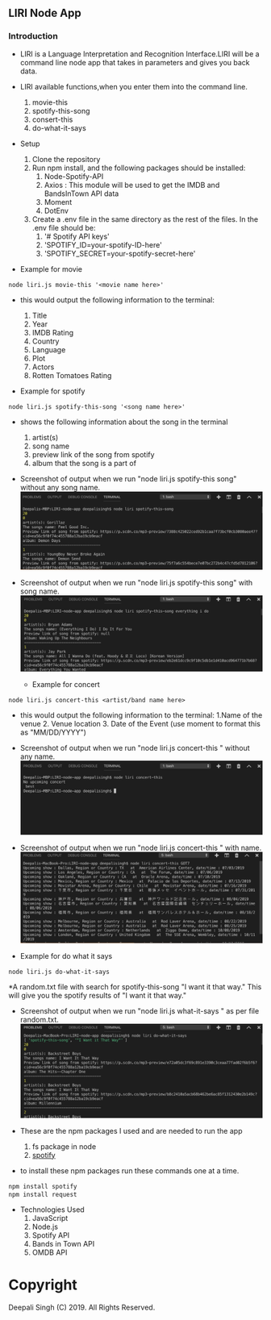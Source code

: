## LIRI Node App

### Introduction

* LIRI is a Language Interpretation and Recognition Interface.LIRI will be a command line node app that takes in parameters and gives you back data.
* LIRI available functions,when you enter them into the command line. 
	1. movie-this
	2. spotify-this-song
	3. consert-this
	4. do-what-it-says

* Setup
  1.	Clone the repository
  2.	Run npm install, and the following packages should be installed:
           1. Node-Spotify-API
           2. Axios : This module will be used to get the IMDB and BandsInTown API data
           3. Moment
           4. DotEnv
  3.	Create a .env file in the same directory as the rest of the files. In the .env file should be:
           1. '# Spotify API keys'
           2. 'SPOTIFY_ID=your-spotify-ID-here'
           3. 'SPOTIFY_SECRET=your-spotify-secret-here'


* Example for movie
```
node liri.js movie-this '<movie name here>'
```
* this would output the following information to the terminal:
	1. Title
	2. Year
	3. IMDB Rating
	4. Country
	5. Language
	6. Plot
	7. Actors
	8. Rotten Tomatoes Rating

* Example for spotify

```
node liri.js spotify-this-song '<song name here>'
```
* shows the following information about the song in the terminal
	1. artist(s)
	2. song name
	3. preview link of the song from spotify
	4. album that the song is a part of


* Screenshot of output when we run "node liri.js spotify-this song" without any song name.
![spotify example](https://github.com/DSingh14/LIRI-node-app/blob/master/image/spotifythissong_nosong.jpg)

* Screenshot of output when we run "node liri.js spotify-this song" with song name.
![spotify example](https://github.com/DSingh14/LIRI-node-app/blob/master/image/spotifythissong_withsong.jpg)
  
  * Example for concert
```
node liri.js concert-this <artist/band name here>
```
* this would output the following information to the terminal:
	1.Name of the venue
	2. Venue location
	3. Date of the Event (use moment to format this as "MM/DD/YYYY") 

* Screenshot of output when we run "node liri.js concert-this " without any name.
![spotify example](https://github.com/DSingh14/LIRI-node-app/blob/master/image/concertthis_noname.jpg)

* Screenshot of output when we run "node liri.js concert-this " with name.
![spotify example](https://github.com/DSingh14/LIRI-node-app/blob/master/image/concertthis_name.jpg)

* Example for do what it says
```
node liri.js do-what-it-says
```
*A random.txt file with search for spotify-this-song "I want it that way." This will give you the spotify results of "I want it that way."

* Screenshot of output when we run "node liri.js what-it-says " as per file random.txt.
![spotify example](https://github.com/DSingh14/LIRI-node-app/blob/master/image/whattoget.jpg)


* These are the npm packages I used and are needed to run the app
	1. fs package in node
	2. [spotify](https://www.npmjs.com/package/spotify)
	

* to install these npm packages run these commands one at a time.
```
npm install spotify
npm install request
```
* Technologies Used
  1. JavaScript
  2. Node.js
  3. Spotify API
  4. Bands in Town API
  5. OMDB API


# Copyright
Deepali Singh (C) 2019. All Rights Reserved.
